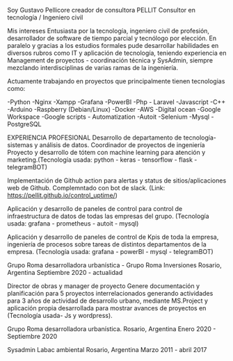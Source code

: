 Soy Gustavo Pellicore creador de consultora PELLIT
Consultor en tecnología / Ingeniero civil

Mis intereses
Entusiasta por la tecnología, ingeniero civil de profesión, desarrollador de software de tiempo parcial y tecnólogo por elección. 
En paralelo y gracias a los estudios formales pude desarrollar habilidades en diversos rubros como IT y aplicación de tecnología, teniendo experiencia en Management de proyectos - coordinación técnica y SysAdmin, siempre mezclando interdisciplinas de varias ramas de la ingeniería.

Actuamente trabajando en proyectos que principalmente tienen tecnologias como: 

-Python
-Nginx
-Xampp
-Grafana
-PowerBI
-Php - Laravel
-Javascript
-C++
-Arduino
-Raspberry (Debian/Linux)
-Docker
-AWS
-Digital ocean
-Google Workspace
-Google scripts - Automatization
-Autoit
-Selenium
-Mysql
-PostgreSQL


EXPERIENCIA PROFESIONAL
Desarrollo de departamento de tecnología-sistemas y análisis de datos.
Coordinador de proyectos de ingeniería 
Proyecto y desarrollo de tótem con machine learning para atención y marketing.(Tecnología usada: python - keras - tensorflow - flask - telegramBOT)

Implementación de Github action para alertas y status de sitios/aplicaciones web de Github.
      Complemntado con bot de slack.
      (Link: https://pellit.github.io/control_uptime/)

Aplicación y desarrollo de paneles de control para control de infraestructura de datos de todas las empresas del grupo.
      (Tecnología usada: grafana - prometheus - autoit - mysql)

Aplicación y desarrollo de paneles de control de Kpis de toda la empresa, ingeniería de procesos sobre tareas de distintos departamentos de la empresa.
      (Tecnología usada: grafana - powerBI - mysql  - telegramBOT)

Grupo Roma desarrolladora urbanística - Grupo Roma Inversiones
Rosario, Argentina
Septiembre 2020 - actualidad 

Director de obras y manager de proyecto
Genere documentación y planificación para 5 proyectos interrelacionados generando actividades para 3 años de actividad de desarrollo urbano, mediante MS.Project y aplicación propia desarrollada para mostrar avances de proyectos en (Tecnología usada- Js y wordpress).

Grupo Roma desarrolladora urbanística.
Rosario, Argentina 
Enero 2020 - Septiembre 2020

Sysadmin
Labac ambiental
Rosario, Argentina
Marzo 2011 - abril 2017

<!---
pellit/pellit is a ✨ special ✨ repository because its `README.md` (this file) appears on your GitHub profile.
You can click the Preview link to take a look at your changes.
--->
